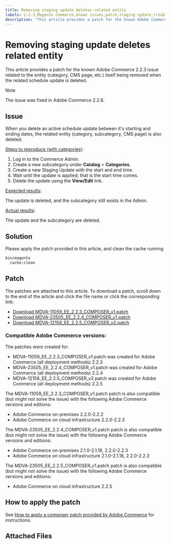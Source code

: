 ```yaml
---
title: Removing staging update deletes related entity
labels: 2.2.3,Magento Commerce,known issues,patch,staging update,troubleshooting,Adobe Commerce
description: "This article provides a patch for the known Adobe Commerce 2.2.3 issue related to the entity (category, CMS page, etc.) itself being removed when the related schedule update is deleted."
---
```


# Removing staging update deletes related entity

This article provides a patch for the known Adobe Commerce 2.2.3 issue related to the entity (category, CMS page, etc.) itself being removed when the related schedule update is deleted.

>[!NOTE]
>
>The issue was fixed in Adobe Commerce 2.2.6.

## Issue

When you delete an active schedule update between it's starting and ending dates, the related entity (category, subcategory, CMS page) is also deleted.

 <u>Steps to reproduce (with categories)</u>:

1. Log in to the Commerce Admin.
1. Create a new subcategory under **Catalog** > **Categories**.
1. Create a new Staging Update with the start and end time.
1. Wait until the update is applied; that is the start time comes.
1. Delete the update using the **View/Edit** link.

 <u>Expected results</u>:

 The update is deleted, and the subcategory still exists in the Admin.

 <u>Actual results</u>:

 The update and the subcategory are deleted.

## Solution

Please apply the patch provided in this article, and clean the cache running

```bash
bin/magento
  cache:clean
```

## Patch

The patches are attached to this article. To download a patch, scroll down to the end of the article and click the file name or click the corresponding link:

* [Download MDVA-11059\_EE\_2.2.3\_COMPOSER\_v1.patch](assets/MDVA-11059_EE_2.2.3_COMPOSER_v1.patch.zip)
* [Download MDVA-23505\_EE\_2.2.4\_COMPOSER\_v1.patch](assets/MDVA-23505_EE_2.2.4_COMPOSER_v1.patch.zip)
* [Download MDVA-12158\_EE\_2.2.5\_COMPOSER\_v2.patch](assets/MDVA-12158_EE_2.2.5_COMPOSER_v2.patch.zip)

### Compatible Adobe Commerce versions:

The patches were created for:

* MDVA-11059\_EE\_2.2.3\_COMPOSER\_v1.patch was created for Adobe Commerce (all deployment methods) 2.2.3
* MDVA-23505\_EE\_2.2.4\_COMPOSER\_v1.patch was created for Adobe Commerce (all deployment methods) 2.2.4
* MDVA-12158\_EE\_2.2.5\_COMPOSER\_v2.patch was created for Adobe Commerce (all deployment methods) 2.2.5

The MDVA-11059\_EE\_2.2.3\_COMPOSER\_v1.patch patch is also compatible (but might not solve the issue) with the following Adobe Commerce versions and editions:

* Adobe Commerce on-premises 2.2.0-2.2.2
* Adobe Commerce on cloud infrastructure 2.2.0-2.2.3

The MDVA-23505\_EE\_2.2.4\_COMPOSER\_v1.patch patch is also compatible (but might not solve the issue) with the following Adobe Commerce versions and editions:

* Adobe Commerce on-premises 2.1.0-2.1.18, 2.2.0-2.2.3
* Adobe Commerce on cloud infrastructure 2.1.0-2.1.18, 2.2.0-2.2.3

The MDVA-23505\_EE\_2.2.5\_COMPOSER\_v1.patch patch is also compatible (but might not solve the issue) with the following Adobe Commerce versions and editions:

* Adobe Commerce on cloud infrastructure 2.2.5

## How to apply the patch

See [How to apply a composer patch provided by Adobe Commerce](https://support.magento.com/hc/en-us/articles/360028367731) for instructions.

## Attached Files